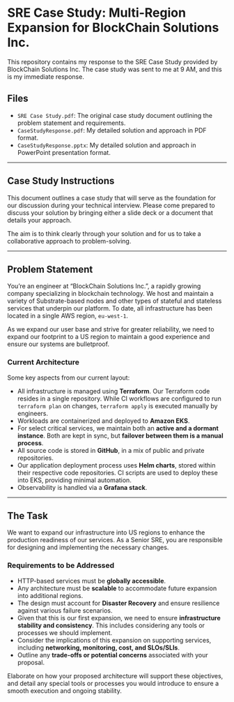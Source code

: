 # SRE Case Study: Multi-Region Expansion for BlockChain Solutions Inc.

This repository contains my response to the SRE Case Study provided by BlockChain Solutions Inc. The case study was sent to me at 9 AM, and this is my immediate response.

## Files

* `SRE Case Study.pdf`: The original case study document outlining the problem statement and requirements.
* `CaseStudyResponse.pdf`: My detailed solution and approach in PDF format.
* `CaseStudyResponse.pptx`: My detailed solution and approach in PowerPoint presentation format.

---

## Case Study Instructions

This document outlines a case study that will serve as the foundation for our discussion during your technical interview. Please come prepared to discuss your solution by bringing either a slide deck or a document that details your approach.

The aim is to think clearly through your solution and for us to take a collaborative approach to problem-solving.

---

## Problem Statement

You’re an engineer at “BlockChain Solutions Inc.”, a rapidly growing company specializing in blockchain technology. We host and maintain a variety of Substrate-based nodes and other types of stateful and stateless services that underpin our platform. To date, all infrastructure has been located in a single AWS region, `eu-west-1`.

As we expand our user base and strive for greater reliability, we need to expand our footprint to a US region to maintain a good experience and ensure our systems are bulletproof.

### Current Architecture

Some key aspects from our current layout:

* All infrastructure is managed using **Terraform**. Our Terraform code resides in a single repository. While CI workflows are configured to run `terraform plan` on changes, `terraform apply` is executed manually by engineers.
* Workloads are containerized and deployed to **Amazon EKS**.
* For select critical services, we maintain both an **active and a dormant instance**. Both are kept in sync, but **failover between them is a manual process**.
* All source code is stored in **GitHub**, in a mix of public and private repositories.
* Our application deployment process uses **Helm charts**, stored within their respective code repositories. CI scripts are used to deploy these into EKS, providing minimal automation.
* Observability is handled via a **Grafana stack**.

---

## The Task

We want to expand our infrastructure into US regions to enhance the production readiness of our services. As a Senior SRE, you are responsible for designing and implementing the necessary changes.

### Requirements to be Addressed

* HTTP-based services must be **globally accessible**.
* Any architecture must be **scalable** to accommodate future expansion into additional regions.
* The design must account for **Disaster Recovery** and ensure resilience against various failure scenarios.
* Given that this is our first expansion, we need to ensure **infrastructure stability and consistency**. This includes considering any tools or processes we should implement.
* Consider the implications of this expansion on supporting services, including **networking, monitoring, cost, and SLOs/SLIs**.
* Outline any **trade-offs or potential concerns** associated with your proposal.

Elaborate on how your proposed architecture will support these objectives, and detail any special tools or processes you would introduce to ensure a smooth execution and ongoing stability.